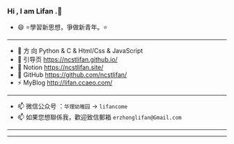 ### Hi , I am Lifan .👋

- 😄  ⭐學習新思想，爭做新青年。⭐
---
- 🌱  方  向  Python & C & Html/Css & JavaScript
- 🌱  引导页  https://ncstlifan.github.io/ 
- 🤔  Notion  https://ncstlifan.site/
- 🔭  GitHub  https://github.com/ncstlifan/
- ⚡  MyBlog  http://lifan.ccaeo.com/
---
- 📫  微信公众号 ：`华理幼稚园`  →  `lifancome`
- 📫  如果您想聯係我，歡迎致信郵箱 `erzhonglifan@Gmail.com  `

---
---

